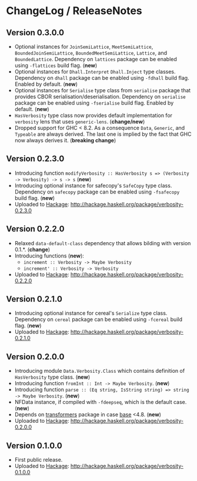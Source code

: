 # ChangeLog / ReleaseNotes


## Version 0.3.0.0

* Optional instances for `JoinSemiLattice`, `MeetSemiLattice`,
  `BoundedJoinSemiLattice`, `BoundedMeetSemiLattice`, `Lattice`, and
  `BoundedLattice`. Dependency on `lattices` package can be enabled using
  `-flattices` build flag. (**new**)
* Optional instances for `Dhall.Interpret` `Dhall.Inject` type classes.
  Dependency on `dhall` package can be enabled using `-fdhall` build flag.
  Enabled by default. (**new**)
* Optional instances for `Serialise` type class from `serialise` package that
  provides CBOR serialisation/deserialisation.  Dependency on `serialise`
  package can be enabled using `-fserialise` build flag.  Enabled by default.
  (**new**)
* `HasVerbosity` type class now provides default implementation for `verbosity`
   lens that uses `generic-lens`. (**change/new**)
* Dropped support for GHC \< 8.2.  As a consequence `Data`, `Generic`, and
  `Typeable` are always derived.  The last one is implied by the fact that GHC
  now always derives it. (**breaking change**)


## Version 0.2.3.0

* Introducing function
  `modifyVerbosity :: HasVerbosity s => (Verbosity -> Verbosity) -> s -> s`
  (**new**)
* Introducing optional instance for safecopy's `SafeCopy` type class. Dependency
  on `safecopy` package can be enabled using `-fsafecopy` build flag. (**new**)
* Uploaded to [Hackage][]: <http://hackage.haskell.org/package/verbosity-0.2.3.0>


## Version 0.2.2.0

* Relaxed `data-default-class` dependency that allows bilding with version
  0.1.\*. (**change**)
* Introducing functions (**new**):
    * `increment :: Verbosity -> Maybe Verbosity`
    * `increment' :: Verbosity -> Verbosity`
* Uploaded to [Hackage][]: <http://hackage.haskell.org/package/verbosity-0.2.2.0>


## Version 0.2.1.0

* Introducing optional instance for cereal's `Serialize` type class. Dependency
  on `cereal` package can be enabled using `-fcereal` build flag. (**new**)
* Uploaded to [Hackage][]: <http://hackage.haskell.org/package/verbosity-0.2.1.0>


## Version 0.2.0.0

* Introducing module `Data.Verbosity.Class` which contains definition of
  `HasVerbosity` type class. (**new**)
* Introducing function `fromInt :: Int -> Maybe Verbosity`. (**new**)
* Introducing function
  `parse :: (Eq string, IsString string) => string -> Maybe Verbosity`. (**new**)
* NFData instance, if compiled with `-fdeepseq`, which is the default case.
  (**new**)
* Depends on [transformers][] package in case [base][] <4.8. (**new**)
* Uploaded to [Hackage][]: <http://hackage.haskell.org/package/verbosity-0.2.0.0>


## Version 0.1.0.0

* First public release.
* Uploaded to [Hackage][]: <http://hackage.haskell.org/package/verbosity-0.1.0.0>


[base]:
  http://hackage.haskell.org/package/base
  "base package on Hackage"
[Hackage]:
  http://hackage.haskell.org/
  "HackageDB (or just Hackage) is a collection of releases of Haskell packages."
[transformers]:
  http://hackage.haskell.org/package/transformers
  "transformers package on Hackage"
